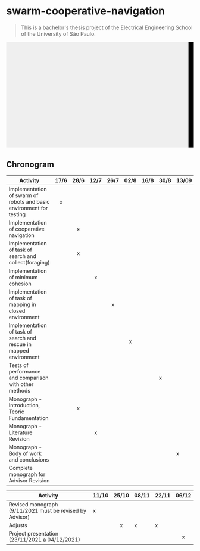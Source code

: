 # swarm-cooperative-navigation

>This is a bachelor's thesis project of the Electrical Engineering School of the University of São Paulo.

![](images/execution.gif)
## Chronogram
  
|                              Activity                               | 17/6 | 28/6 | 12/7 | 26/7 | 02/8 | 16/8 | 30/8 | 13/09 | 27/9 |
|---------------------------------------------------------------------|:----:|:----:|:----:|:-----:|:-----:|:-----:|-------|-------|-------|
| Implementation of swarm of robots and basic environment for testing | x    |      |      |       |       |       |       |       |       |
| Implementation of cooperative navigation                              |      |  ~~x~~   |      |       |       |       |       |       |       |
| Implementation of task of search and collect(foraging)                           |      |  x     |     |      |       |       |       |       |       |
| Implementation of minimum cohesion                                      |      |     | x     |       |       |       |       |       |       |
| Implementation of task of mapping in closed environment             |      |      |       |  x   |       |       |       |       |       |
| Implementation of task of search and rescue in mapped environment      |      |      |      |       |   x   |       |       |       |       |
| Tests of performance and comparison with other methods             |      |      |      |       |       |       |  x    |       |       |
| Monograph - Introduction, Teoric Fundamentation             |      |  x    |      |       |       |       |       |      |       |
| Monograph - Literature Revision             |      |      |   x   |       |       |       |       |      |       |
| Monograph - Body of work and conclusions             |      |      |      |       |       |       |       | x     |       |
| Complete monograph for Advisor Revision                      |      |      |      |       |       |       |       |       | x     |


  
|                              Activity                               | 11/10 | 25/10 | 08/11 | 22/11 | 06/12 |
|---------------------------------------------------------------------|-------|:-----:|-------|-------|:-----:|
| Revised monograph (9/11/2021 must be revised by Advisor) | x     |       |       |       |       |
| Adjusts                                                             |       | x     | x     | x     |       |
| Project presentation (23/11/2021 a 04/12/2021)                   |       |       |       |       | x     |

